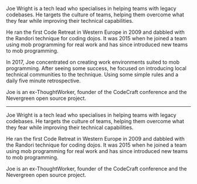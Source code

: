 Joe Wright is a tech lead who specialises in helping teams with legacy codebases. He targets the culture of teams, helping them overcome what they fear while improving their technical capabilities.

He ran the first Code Retreat in Western Europe in 2009 and dabbled with the Randori technique for coding dojos. It was 2015 when he joined a team using mob programming for real work and has since introduced new teams to mob programming.

In 2017, Joe concentrated on creating work environments suited to mob programming. After seeing some success, he focused on introducing  local technical communities to the technique. Using some simple rules and a daily five minute retrospective.

Joe is an ex-ThoughtWorker, founder of the CodeCraft conference and the Nevergreen open source project.


---

Joe Wright is a tech lead who specialises in helping teams with legacy codebases. He targets the culture of teams, helping them overcome what they fear while improving their technical capabilities.

He ran the first Code Retreat in Western Europe in 2009 and dabbled with the Randori technique for coding dojos. It was 2015 when he joined a team using mob programming for real work and has since introduced new teams to mob programming.

Joe is an ex-ThoughtWorker, founder of the CodeCraft conference and the Nevergreen open source project.
